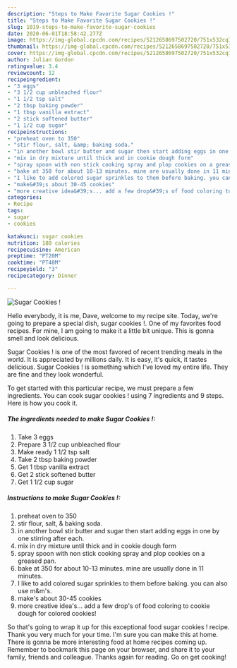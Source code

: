 ```yaml
---
description: "Steps to Make Favorite Sugar Cookies !"
title: "Steps to Make Favorite Sugar Cookies !"
slug: 1019-steps-to-make-favorite-sugar-cookies
date: 2020-06-01T18:58:42.277Z
image: https://img-global.cpcdn.com/recipes/5212658697502720/751x532cq70/sugar-cookies-recipe-main-photo.jpg
thumbnail: https://img-global.cpcdn.com/recipes/5212658697502720/751x532cq70/sugar-cookies-recipe-main-photo.jpg
cover: https://img-global.cpcdn.com/recipes/5212658697502720/751x532cq70/sugar-cookies-recipe-main-photo.jpg
author: Julian Gordon
ratingvalue: 3.4
reviewcount: 12
recipeingredient:
- "3 eggs"
- "3 1/2 cup unbleached flour"
- "1 1/2 tsp salt"
- "2 tbsp baking powder"
- "1 tbsp vanilla extract"
- "2 stick softened butter"
- "1 1/2 cup sugar"
recipeinstructions:
- "preheat oven to 350"
- "stir flour, salt, &amp; baking soda."
- "in another bowl stir butter and sugar then start adding eggs in one by one stirring after each."
- "mix in dry mixture until thick and in cookie dough form"
- "spray spoon with non stick cooking spray and plop cookies on a greased pan."
- "bake at 350 for about 10-13 minutes. mine are usually done in 11 minutes."
- "I like to add colored sugar sprinkles to them before baking. you can also use m&amp;m&#39;s."
- "make&#39;s about 30-45 cookies"
- "more creative idea&#39;s... add a few drop&#39;s of food coloring to cookie dough for colored cookies!"
categories:
- Recipe
tags:
- sugar
- cookies

katakunci: sugar cookies 
nutrition: 180 calories
recipecuisine: American
preptime: "PT20M"
cooktime: "PT48M"
recipeyield: "3"
recipecategory: Dinner

---
```



![Sugar Cookies !](https://img-global.cpcdn.com/recipes/5212658697502720/751x532cq70/sugar-cookies-recipe-main-photo.jpg)

Hello everybody, it is me, Dave, welcome to my recipe site. Today, we're going to prepare a special dish, sugar cookies !. One of my favorites food recipes. For mine, I am going to make it a little bit unique. This is gonna smell and look delicious.

Sugar Cookies ! is one of the most favored of recent trending meals in the world. It is appreciated by millions daily. It is easy, it's quick, it tastes delicious. Sugar Cookies ! is something which I've loved my entire life. They are fine and they look wonderful.




To get started with this particular recipe, we must prepare a few ingredients. You can cook sugar cookies ! using 7 ingredients and 9 steps. Here is how you cook it.

<!--inarticleads1-->

##### The ingredients needed to make Sugar Cookies !:

1. Take 3 eggs
1. Prepare 3 1/2 cup unbleached flour
1. Make ready 1 1/2 tsp salt
1. Take 2 tbsp baking powder
1. Get 1 tbsp vanilla extract
1. Get 2 stick softened butter
1. Get 1 1/2 cup sugar




<!--inarticleads2-->

##### Instructions to make Sugar Cookies !:

1. preheat oven to 350
1. stir flour, salt, &amp; baking soda.
1. in another bowl stir butter and sugar then start adding eggs in one by one stirring after each.
1. mix in dry mixture until thick and in cookie dough form
1. spray spoon with non stick cooking spray and plop cookies on a greased pan.
1. bake at 350 for about 10-13 minutes. mine are usually done in 11 minutes.
1. I like to add colored sugar sprinkles to them before baking. you can also use m&amp;m&#39;s.
1. make&#39;s about 30-45 cookies
1. more creative idea&#39;s... add a few drop&#39;s of food coloring to cookie dough for colored cookies!




So that's going to wrap it up for this exceptional food sugar cookies ! recipe. Thank you very much for your time. I'm sure you can make this at home. There is gonna be more interesting food at home recipes coming up. Remember to bookmark this page on your browser, and share it to your family, friends and colleague. Thanks again for reading. Go on get cooking!
